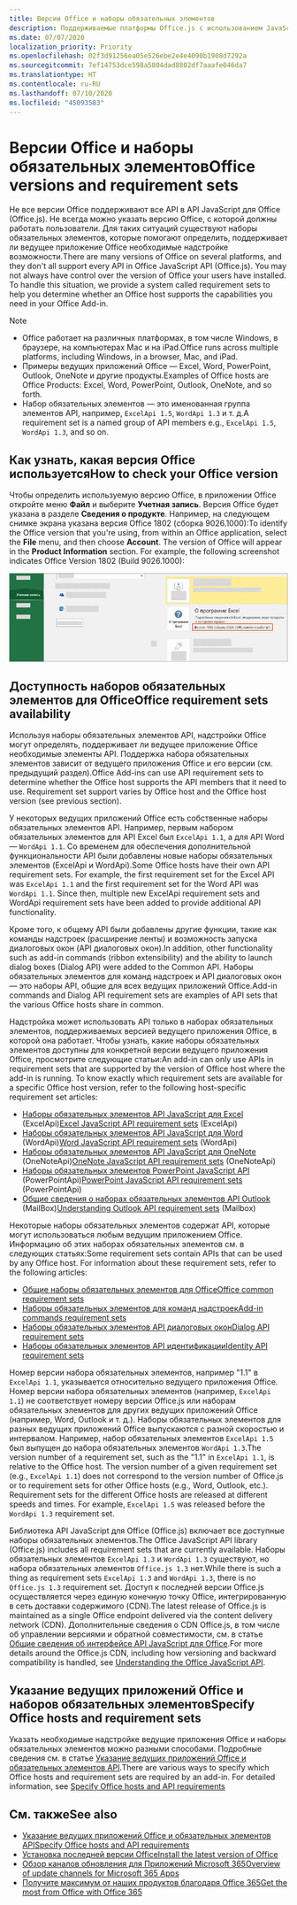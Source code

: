 ```yaml
---
title: Версии Office и наборы обязательных элементов
description: Поддерживаемые платформы Office.js с использованием JavaScript API
ms.date: 07/07/2020
localization_priority: Priority
ms.openlocfilehash: 02f3d91256ea05e526ebe2e4e4090b1908d7292a
ms.sourcegitcommit: 7ef14753dce598a5804dad8802df7aaafe046da7
ms.translationtype: HT
ms.contentlocale: ru-RU
ms.lasthandoff: 07/10/2020
ms.locfileid: "45093583"
---
```

# <a name="office-versions-and-requirement-sets"></a><span data-ttu-id="2d075-103">Версии Office и наборы обязательных элементов</span><span class="sxs-lookup"><span data-stu-id="2d075-103">Office versions and requirement sets</span></span>

<span data-ttu-id="2d075-p101">Не все версии Office поддерживают все API в API JavaScript для Office (Office.js). Не всегда можно указать версию Office, с которой должны работать пользователи.  Для таких ситуаций существуют наборы обязательных элементов, которые помогают определить, поддерживает ли ведущее приложение Office необходимые надстройке возможности.</span><span class="sxs-lookup"><span data-stu-id="2d075-p101">There are many versions of Office on several platforms, and they don't all support every API in Office JavaScript API (Office.js). You may not always have control over the version of Office your users have installed.  To handle this situation, we provide a system called requirement sets to help you determine whether an Office host supports the capabilities you need in your Office Add-in.</span></span> 

> [!NOTE]
> - <span data-ttu-id="2d075-107">Office работает на различных платформах, в том числе Windows, в браузере, на компьютерах Mac и на iPad.</span><span class="sxs-lookup"><span data-stu-id="2d075-107">Office runs across multiple platforms, including Windows, in a browser, Mac, and iPad.</span></span>
> - <span data-ttu-id="2d075-108">Примеры ведущих приложений Office — Excel, Word, PowerPoint, Outlook, OneNote и другие продукты.</span><span class="sxs-lookup"><span data-stu-id="2d075-108">Examples of Office hosts are Office Products: Excel, Word, PowerPoint, Outlook, OneNote, and so forth.</span></span>  
> - <span data-ttu-id="2d075-109">Набор обязательных элементов — это именованная группа элементов API, например, `ExcelApi 1.5`, `WordApi 1.3` и т. д.</span><span class="sxs-lookup"><span data-stu-id="2d075-109">A requirement set is a named group of API members e.g., `ExcelApi 1.5`, `WordApi 1.3`, and so on.</span></span>  

## <a name="how-to-check-your-office-version"></a><span data-ttu-id="2d075-110">Как узнать, какая версия Office используется</span><span class="sxs-lookup"><span data-stu-id="2d075-110">How to check your Office version</span></span>

<span data-ttu-id="2d075-p102">Чтобы определить используемую версию Office, в приложении Office откройте меню **Файл** и выберите **Учетная запись**. Версия Office будет указана в разделе **Сведения о продукте**. Например, на следующем снимке экрана указана версия Office 1802 (сборка 9026.1000):</span><span class="sxs-lookup"><span data-stu-id="2d075-p102">To identify the Office version that you're using, from within an Office application, select the **File** menu, and then choose **Account**. The version of Office will appear in the **Product Information** section. For example, the following screenshot indicates Office Version 1802 (Build 9026.1000):</span></span>

![Проверка версии Office](../images/office-version.png)

## <a name="office-requirement-sets-availability"></a><span data-ttu-id="2d075-115">Доступность наборов обязательных элементов для Office</span><span class="sxs-lookup"><span data-stu-id="2d075-115">Office requirement sets availability</span></span>

<span data-ttu-id="2d075-p103">Используя наборы обязательных элементов API, надстройки Office могут определять, поддерживает ли ведущее приложение Office необходимые элементы API. Поддержка набора обязательных элементов зависит от ведущего приложения Office и его версии (см. предыдущий раздел).</span><span class="sxs-lookup"><span data-stu-id="2d075-p103">Office Add-ins can use API requirement sets to determine whether the Office host supports the API members that it need to use. Requirement set support varies by Office host and the Office host version (see previous section).</span></span>

<span data-ttu-id="2d075-p104">У некоторых ведущих приложений Office есть собственные наборы обязательных элементов API. Например, первым набором обязательных элементов для API Excel был `ExcelApi 1.1`, а для API Word — `WordApi 1.1`. Со временем для обеспечения дополнительной функциональности API были добавлены новые наборы обязательных элементов (ExcelApi и WordApi).</span><span class="sxs-lookup"><span data-stu-id="2d075-p104">Some Office hosts have their own API requirement sets. For example, the first requirement set for the Excel API was `ExcelApi 1.1` and the first requirement set for the Word API was `WordApi 1.1`. Since then, multiple new ExcelApi requirement sets and WordApi requirement sets have been added to provide additional API functionality.</span></span>

<span data-ttu-id="2d075-121">Кроме того, к общему API были добавлены другие функции, такие как команды надстроек (расширение ленты) и возможность запуска диалоговых окон (API диалоговых окон).</span><span class="sxs-lookup"><span data-stu-id="2d075-121">In addition, other functionality such as add-in commands (ribbon extensibility) and the ability to launch dialog boxes (Dialog API) were added to the Common API.</span></span> <span data-ttu-id="2d075-122">Наборы обязательных элементов для команд надстроек и API диалоговых окон — это наборы API, общие для всех ведущих приложений Office.</span><span class="sxs-lookup"><span data-stu-id="2d075-122">Add-in commands and Dialog API requirement sets are examples of API sets that the various Office hosts share in common.</span></span>

<span data-ttu-id="2d075-p106">Надстройка может использовать API только в наборах обязательных элементов, поддерживаемых версией ведущего приложения Office, в которой она работает. Чтобы узнать, какие наборы обязательных элементов доступны для конкретной версии ведущего приложения Office, просмотрите следующие статьи:</span><span class="sxs-lookup"><span data-stu-id="2d075-p106">An add-in can only use APIs in requirement sets that are supported by the version of Office host where the add-in is running. To know exactly which requirement sets are available for a specific Office host version, refer to the following host-specific requirement set articles:</span></span>

- <span data-ttu-id="2d075-125">[Наборы обязательных элементов API JavaScript для Excel](../reference/requirement-sets/excel-api-requirement-sets.md) (ExcelApi)</span><span class="sxs-lookup"><span data-stu-id="2d075-125">[Excel JavaScript API requirement sets](../reference/requirement-sets/excel-api-requirement-sets.md) (ExcelApi)</span></span>
- <span data-ttu-id="2d075-126">[Наборы обязательных элементов API JavaScript для Word](../reference/requirement-sets/word-api-requirement-sets.md) (WordApi)</span><span class="sxs-lookup"><span data-stu-id="2d075-126">[Word JavaScript API requirement sets](../reference/requirement-sets/word-api-requirement-sets.md) (WordApi)</span></span>
- <span data-ttu-id="2d075-127">[Наборы обязательных элементов API JavaScript для OneNote](../reference/requirement-sets/onenote-api-requirement-sets.md) (OneNoteApi)</span><span class="sxs-lookup"><span data-stu-id="2d075-127">[OneNote JavaScript API requirement sets](../reference/requirement-sets/onenote-api-requirement-sets.md) (OneNoteApi)</span></span>
- <span data-ttu-id="2d075-128">[Наборы обязательных элементов PowerPoint JavaScript API](../reference/requirement-sets/powerpoint-api-requirement-sets.md) (PowerPointApi)</span><span class="sxs-lookup"><span data-stu-id="2d075-128">[PowerPoint JavaScript API requirement sets](../reference/requirement-sets/powerpoint-api-requirement-sets.md) (PowerPointApi)</span></span>
- <span data-ttu-id="2d075-129">[Общие сведения о наборах обязательных элементов API Outlook](../reference/requirement-sets/outlook-api-requirement-sets.md) (MailBox)</span><span class="sxs-lookup"><span data-stu-id="2d075-129">[Understanding Outlook API requirement sets](../reference/requirement-sets/outlook-api-requirement-sets.md) (Mailbox)</span></span>

<span data-ttu-id="2d075-p107">Некоторые наборы обязательных элементов содержат API, которые могут использоваться любым ведущим приложением Office. Информацию об этих наборах обязательных элементов см. в следующих статьях:</span><span class="sxs-lookup"><span data-stu-id="2d075-p107">Some requirement sets contain APIs that can be used by any Office host. For information about these requirement sets, refer to the following articles:</span></span>

- [<span data-ttu-id="2d075-132">Общие наборы обязательных элементов для Office</span><span class="sxs-lookup"><span data-stu-id="2d075-132">Office common requirement sets</span></span>](../reference/requirement-sets/office-add-in-requirement-sets.md)
- [<span data-ttu-id="2d075-133">Наборы обязательных элементов для команд надстроек</span><span class="sxs-lookup"><span data-stu-id="2d075-133">Add-in commands requirement sets</span></span>](../reference/requirement-sets/add-in-commands-requirement-sets.md)
- [<span data-ttu-id="2d075-134">Наборы обязательных элементов API диалоговых окон</span><span class="sxs-lookup"><span data-stu-id="2d075-134">Dialog API requirement sets</span></span>](../reference/requirement-sets/dialog-api-requirement-sets.md)
- [<span data-ttu-id="2d075-135">Наборы обязательных элементов API идентификации</span><span class="sxs-lookup"><span data-stu-id="2d075-135">Identity API requirement sets</span></span>](../reference/requirement-sets/identity-api-requirement-sets.md)

<span data-ttu-id="2d075-p108">Номер версии набора обязательных элементов, например "1.1" в `ExcelApi 1.1`, указывается относительно ведущего приложения Office. Номер версии набора обязательных элементов (например, `ExcelApi 1.1`) не соответствует номеру версии Office.js или наборам обязательных элементов для других ведущих приложений Office (например, Word, Outlook и т. д.).  Наборы обязательных элементов для разных ведущих приложений Office выпускаются с разной скоростью и интервалом. Например, набор обязательных элементов `ExcelApi 1.5` был выпущен до набора обязательных элементов `WordApi 1.3`.</span><span class="sxs-lookup"><span data-stu-id="2d075-p108">The version number of a requirement set, such as the "1.1" in `ExcelApi 1.1`, is relative to the Office host. The version number of a given requirement set (e.g., `ExcelApi 1.1`) does not correspond to the version number of Office.js or to requirement sets for other Office hosts (e.g., Word, Outlook, etc.).  Requirement sets for the different Office hosts are released at different speeds and times. For example, `ExcelApi 1.5` was released before the `WordApi 1.3` requirement set.</span></span>

<span data-ttu-id="2d075-140">Библиотека API JavaScript для Office (Office.js) включает все доступные наборы обязательных элементов.</span><span class="sxs-lookup"><span data-stu-id="2d075-140">The Office JavaScript API library (Office.js) includes all requirement sets that are currently available.</span></span> <span data-ttu-id="2d075-141">Наборы обязательных элементов `ExcelApi 1.3` и `WordApi 1.3` существуют, но набора обязательных элементов `Office.js 1.3` нет.</span><span class="sxs-lookup"><span data-stu-id="2d075-141">While there is such a thing as requirement sets `ExcelApi 1.3` and `WordApi 1.3`, there is no `Office.js 1.3` requirement set.</span></span> <span data-ttu-id="2d075-142">Доступ к последней версии Office.js осуществляется через единую конечную точку Office, интегрированную в сеть доставки содержимого (CDN).</span><span class="sxs-lookup"><span data-stu-id="2d075-142">The latest release of Office.js is maintained as a single Office endpoint delivered via the content delivery network (CDN).</span></span> <span data-ttu-id="2d075-143">Дополнительные сведения о CDN Office.js, в том числе об управлении версиями и обратной совместимости, см. в статье [Общие сведения об интерфейсе API JavaScript для Office](../develop/understanding-the-javascript-api-for-office.md).</span><span class="sxs-lookup"><span data-stu-id="2d075-143">For more details around the Office.js CDN, including how versioning and backward compatibility is handled, see [Understanding the Office JavaScript API](../develop/understanding-the-javascript-api-for-office.md).</span></span>

## <a name="specify-office-hosts-and-requirement-sets"></a><span data-ttu-id="2d075-144">Указание ведущих приложений Office и наборов обязательных элементов</span><span class="sxs-lookup"><span data-stu-id="2d075-144">Specify Office hosts and requirement sets</span></span>

<span data-ttu-id="2d075-p110">Указать необходимые надстройке ведущие приложения Office и наборы обязательных элементов можно разными способами.  Подробные сведения см. в статье [Указание ведущих приложений Office и обязательных элементов API](../develop/specify-office-hosts-and-api-requirements.md).</span><span class="sxs-lookup"><span data-stu-id="2d075-p110">There are various ways to specify which Office hosts and requirement sets are required by an add-in.  For detailed information, see [Specify Office hosts and API requirements](../develop/specify-office-hosts-and-api-requirements.md)</span></span>

## <a name="see-also"></a><span data-ttu-id="2d075-147">См. также</span><span class="sxs-lookup"><span data-stu-id="2d075-147">See also</span></span>

- [<span data-ttu-id="2d075-148">Указание ведущих приложений Office и обязательных элементов API</span><span class="sxs-lookup"><span data-stu-id="2d075-148">Specify Office hosts and API requirements</span></span>](../develop/specify-office-hosts-and-api-requirements.md)
- [<span data-ttu-id="2d075-149">Установка последней версии Office</span><span class="sxs-lookup"><span data-stu-id="2d075-149">Install the latest version of Office</span></span>](../develop/install-latest-office-version.md)
- [<span data-ttu-id="2d075-150">Обзор каналов обновления для Приложений Microsoft 365</span><span class="sxs-lookup"><span data-stu-id="2d075-150">Overview of update channels for Microsoft 365 Apps</span></span>](/deployoffice/overview-of-update-channels-for-office-365-proplus)
- [<span data-ttu-id="2d075-151">Получите максимум от наших продуктов благодаря Office 365</span><span class="sxs-lookup"><span data-stu-id="2d075-151">Get the most from Office with Office 365</span></span>](https://products.office.com/compare-all-microsoft-office-products?tab=2)
